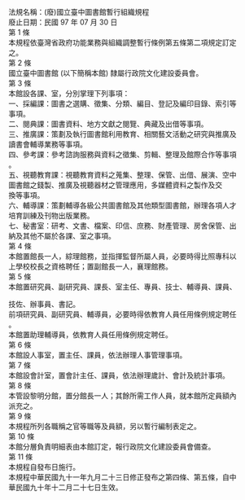 法規名稱：(廢)國立臺中圖書館暫行組織規程  
廢止日期：民國 97 年 07 月 30 日  
第 1 條  
本規程依臺灣省政府功能業務與組織調整暫行條例第五條第二項規定訂定  
之。  
第 2 條  
國立臺中圖書館 (以下簡稱本館) 隸屬行政院文化建設委員會。  
第 3 條  
本館設各課、室，分別掌理下列事項：  
一、採編課：圖書之選購、徵集、分類、編目、登記及編印目錄、索引等  
事項。  
二、閱典課：圖書資料、地方文獻之閱覽、典藏及出借等事項。  
三、推廣課：策劃及執行圖書館利用教育、相關藝文活動之研究與推廣及  
讀書會輔導業務等事項。  
四、參考課：參考諮詢服務與資料之徵集、剪輯、整理及館際合作等事項  
。  
五、視聽教育課：視聽教育資料之蒐集、整理、保管、出借、展演、空中  
圖書館之錢製、推廣及視聽器材之管理應用，多媒體資料之製作及交  
換等事項。  
六、輔導課：策劃輔導各級公共圖書館及其他類型圖書館，辦理各項人才  
培育訓練及刊物出版業務。  
七、秘書室：研考、文書、檔案、印信、庶務、財產管理、房舍保管、出  
納及其他不屬於各課、室之事項。  
第 4 條  
本館置館長一人，綜理館務，並指揮監督所屬人員，必要時得比照專科以  
上學校校長之資格聘任；置副館長一人，襄理館務。  
第 5 條  
本館置研究員、副研究員、課長、室主任、專員、技士、輔導員、課員、  


技佐、辦事員、書記。  
前項研究員、副研究員、輔導員，必要時得依教育人員任用條例規定聘任  
。  
本館置助理輔導員，依教育人員任用條例規定聘任。  
第 6 條  
本館設人事室，置主任、課員，依法辦理人事管理事項。  
第 7 條  
本館設會計室，置會計主任、課員，依法辦理歲計、會計及統計事項。  
第 8 條  
本管設黎明分館，置分館長一人；其餘所需工作人員，就本館所定員額內  
派充之。  
第 9 條  
本規程所列各職稱之官等職等及員額，另以暫行編制表定之。  
第 10 條  
本館分層負責明細表由本館訂定，報行政院文化建設委員會備查。  
第 11 條  
本規程自發布日施行。  
本規程中華民國九十一年九月二十三日修正發布之第四條、第五條，自中  
華民國九十年十二月二十七日生效。  


